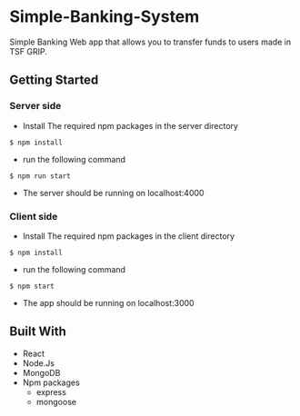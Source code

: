 # Simple-Banking-System
Simple Banking Web app that allows you to transfer funds to users made in TSF GRIP.

## Getting Started

### Server side

- Install The required npm packages in the server directory
```
$ npm install
``` 
- run the following command
```
$ npm run start
``` 
- The server should be running on localhost:4000

### Client side

- Install The required npm packages in the client directory
```
$ npm install
``` 
- run the following command
```
$ npm start
``` 
- The app should be running on localhost:3000

## Built With

- React
- Node.Js
- MongoDB
- Npm packages
  - express
  - mongoose
  
